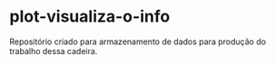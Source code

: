 # plot-visualiza-o-info
Repositório criado para armazenamento de dados para produção do trabalho dessa cadeira.
